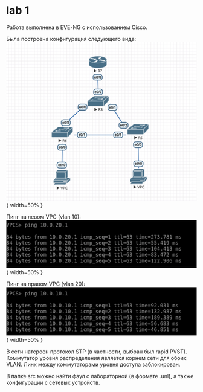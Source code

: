 # lab 1
Работа выполнена в EVE-NG с использованием Cisco.

Была построена конфигурация следующего вида:
![pic3](images/pic3.png){ width=50% }

Пинг на левом VPC (vlan 10):
![pic1](images/pic1.png){ width=50% }

Пинг на правом VPC (vlan 20):
![pic2](images/pic2.png){ width=50% }

В сети натсроен протокол STP (в частности, выбран был rapid PVST). Коммутатор уровня распределения является корнем сети для обоих VLAN. Линк между коммутаторами уровня доступа заблокирован.

В папке src можно найти фаул с лабораторной (в формате .unl), а также конфигурации с сетевых устройств.
